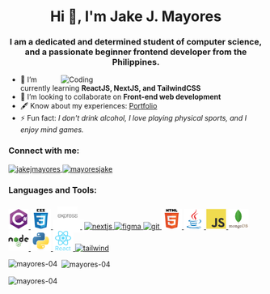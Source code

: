 <h1 align="center">Hi 👋, I'm Jake J. Mayores</h1>
<h3 align="center">I am a dedicated and determined student of computer science, and a passionate beginner frontend developer from the Philippines.</h3>

<img align="right" alt="Coding" width="400" src="https://www.w3webschool.com/wp-content/uploads/2022/10/developer.gif">

<!--
<p align="left">
  <img src="https://komarev.com/ghpvc/?username=mayores-04&label=Profile%20views&color=0e75b6&style=flat" alt="mayores-04" />
</p>
-->
<ul>
  <li>🌱 I’m currently learning <strong>ReactJS, NextJS, and TailwindCSS</strong></li>
  <li>👥 I’m looking to collaborate on <strong>Front-end web development</strong></li>
  <li>🖋️ Know about my experiences: <a href="https://jakemayores.vercel.app" target="_blank">Portfolio</a></li>
  <li>⚡ Fun fact: <em>I don't drink alcohol, I love playing physical sports, and I enjoy mind games.</em></li>
</ul>

<h3>Connect with me:</h3>
<p>
  <a href="https://fb.com/jakejmayores" target="_blank">
    <img align="center" src="https://raw.githubusercontent.com/rahuldkjain/github-profile-readme-generator/master/src/images/icons/Social/facebook.svg" alt="jakejmayores" height="30" width="40" />
  </a>
  <a href="https://instagram.com/mayoresjake" target="_blank">
    <img align="center" src="https://raw.githubusercontent.com/rahuldkjain/github-profile-readme-generator/master/src/images/icons/Social/instagram.svg" alt="mayoresjake" height="30" width="40" />
  </a>
</p>

<h3>Languages and Tools:</h3>
<p>
  <a href="https://www.w3schools.com/cs/" target="_blank" rel="noreferrer">
    <img src="https://raw.githubusercontent.com/devicons/devicon/master/icons/csharp/csharp-original.svg" alt="csharp" width="40" height="40" />
  </a>
  <a href="https://www.w3schools.com/css/" target="_blank" rel="noreferrer">
    <img src="https://raw.githubusercontent.com/devicons/devicon/master/icons/css3/css3-original-wordmark.svg" alt="css3" width="40" height="40" />
  </a>
<a href="https://expressjs.com" target="_blank" rel="noreferrer"  style="background-color: white; padding: 4px;">
  <img src="https://raw.githubusercontent.com/devicons/devicon/master/icons/express/express-original-wordmark.svg" alt="express" width="40" height="40" style=" padding: 5px; border-radius: 5px;" />
</a>

<a href="https://nextjs.org/" target="_blank" rel="noreferrer">
  <img src="https://upload.wikimedia.org/wikipedia/commons/8/8e/Nextjs-logo.svg" alt="nextjs" width="40" height="40" />
</a>


  <a href="https://www.figma.com/" target="_blank" rel="noreferrer">
    <img src="https://www.vectorlogo.zone/logos/figma/figma-icon.svg" alt="figma" width="40" height="40" />
  </a>
  <a href="https://git-scm.com/" target="_blank" rel="noreferrer">
    <img src="https://www.vectorlogo.zone/logos/git-scm/git-scm-icon.svg" alt="git" width="40" height="40" />
  </a>
  <a href="https://www.w3.org/html/" target="_blank" rel="noreferrer">
    <img src="https://raw.githubusercontent.com/devicons/devicon/master/icons/html5/html5-original-wordmark.svg" alt="html5" width="40" height="40" />
  </a>
  <a href="https://www.java.com" target="_blank" rel="noreferrer">
    <img src="https://raw.githubusercontent.com/devicons/devicon/master/icons/java/java-original.svg" alt="java" width="40" height="40" />
  </a>
  <a href="https://developer.mozilla.org/en-US/docs/Web/JavaScript" target="_blank" rel="noreferrer">
    <img src="https://raw.githubusercontent.com/devicons/devicon/master/icons/javascript/javascript-original.svg" alt="javascript" width="40" height="40" />
  </a>
  <a href="https://www.mongodb.com/" target="_blank" rel="noreferrer">
    <img src="https://raw.githubusercontent.com/devicons/devicon/master/icons/mongodb/mongodb-original-wordmark.svg" alt="mongodb" width="40" height="40" />
  </a>
  <a href="https://nodejs.org" target="_blank" rel="noreferrer">
    <img src="https://raw.githubusercontent.com/devicons/devicon/master/icons/nodejs/nodejs-original-wordmark.svg" alt="nodejs" width="40" height="40" />
  </a>
  <a href="https://www.python.org" target="_blank" rel="noreferrer">
    <img src="https://raw.githubusercontent.com/devicons/devicon/master/icons/python/python-original.svg" alt="python" width="40" height="40" />
  </a>
  <a href="https://reactjs.org/" target="_blank" rel="noreferrer">
    <img src="https://raw.githubusercontent.com/devicons/devicon/master/icons/react/react-original-wordmark.svg" alt="react" width="40" height="40" />
  </a>
  <a href="https://tailwindcss.com/" target="_blank" rel="noreferrer">
    <img src="https://www.vectorlogo.zone/logos/tailwindcss/tailwindcss-icon.svg" alt="tailwind" width="40" height="40" />
  </a>
</p>

<p>
  <img align="left" src="https://github-readme-stats.vercel.app/api/top-langs/?username=mayores-04&show_icons=true&locale=en&layout=compact&count_private=true" alt="mayores-04" />
</p>

<!---->
<p>&nbsp;
  <img align="center" src="https://github-readme-stats.vercel.app/api?username=mayores-04&show_icons=true&locale=en" alt="mayores-04" />
</p>

<p>
  <img align="center" src="https://github-readme-streak-stats.herokuapp.com/?user=mayores-04&" alt="mayores-04" />
</p>
